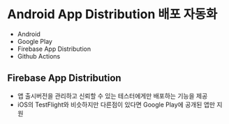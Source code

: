 # Android App Distribution 배포 자동화

* Android
* Google Play
* Firebase App Distribution
* Github Actions

## Firebase App Distribution

* 앱 출시버전을 관리하고 신뢰할 수 있는 테스터에게만 배포하는 기능을 제공
* iOS의 TestFlight와 비슷하지만 다른점이 있다면 Google Play에 공개된 앱만 지원
